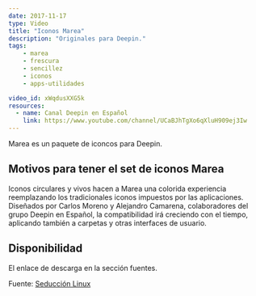 ```yaml
---
date: 2017-11-17
type: Video
title: "Iconos Marea"
description: "Originales para Deepin."
tags:
    - marea
    - frescura
    - sencillez
    - iconos
    - apps-utilidades

video_id: xWqdusXXG5k
resources:
  - name: Canal Deepin en Español
    link: https://www.youtube.com/channel/UCaBJhTgXo6qXluH909ej3Iw
---
```


Marea es un paquete de iconcos para Deepin.

## Motivos para tener el set de iconos Marea

Iconos circulares y vivos hacen a Marea una colorida experiencia reemplazando los tradicionales iconos impuestos por las aplicaciones. Diseñados por Carlos Moreno y Alejandro Camarena, colaboradores del grupo Deepin en Español, la compatibilidad irá creciendo con el tiempo, aplicando también a carpetas y otras interfaces de usuario.

## Disponibilidad

El enlace de descarga en la sección fuentes.

Fuente: [Seducción Linux](https://seduccionlinux.wordpress.com/2017/09/10/marea-icons-otros-tremendos-iconos-para-deepin/)
